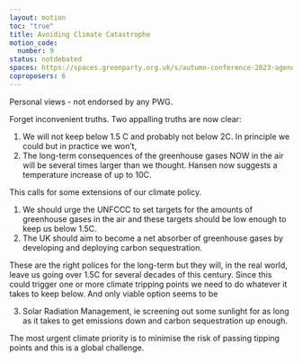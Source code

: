 ```yaml
---
layout: motion
toc: "true"
title: Avoiding Climate Catastrophe
motion_code:
  number: 9
status: notdebated
spaces: https://spaces.greenparty.org.uk/s/autumn-conference-2023-agenda-forum/post/post/view?id=10888
coproposers: 6
---
```

Personal views - not endorsed by any PWG.

Forget inconvenient truths. Two appalling truths are now clear:

1. We will not keep below 1.5 C and probably not below 2C. In principle we could but in practice we won’t,
2. The long-term consequences of the greenhouse gases NOW in the air will be several times larger than we thought. Hansen now suggests a temperature increase of up to 10C.

This calls for some extensions of our climate policy.

1. We should urge the UNFCCC to set targets for the amounts of greenhouse gases in the air and these targets should be low enough to keep us below 1.5C.
2. The UK should aim to become a net absorber of greenhouse gases by developing and deploying carbon sequestration.

These are the right polices for the long-term but they will, in the real world, leave us going over 1.5C for several decades of this century. Since this could trigger one or more climate tripping points we need to do whatever it takes to keep below. And only viable option seems to be

3. Solar Radiation Management, ie screening out some sunlight for as long as it takes to get emissions down and carbon sequestration up enough.

The most urgent climate priority is to minimise the risk of passing tipping points and this is a global challenge.